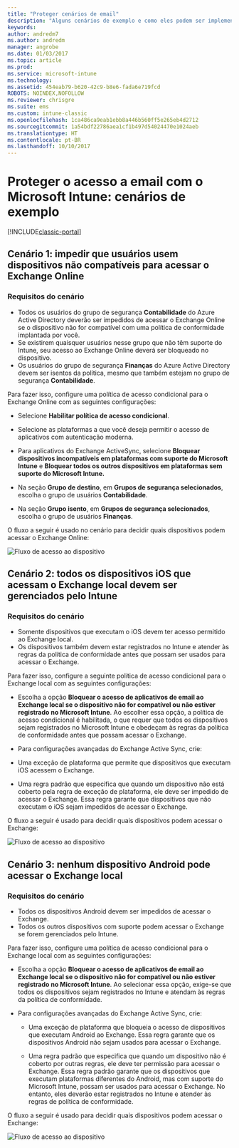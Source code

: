 ```yaml
---
title: "Proteger cenários de email"
description: "Alguns cenários de exemplo e como eles podem ser implementados com acesso condicional."
keywords: 
author: andredm7
ms.author: andredm
manager: angrobe
ms.date: 01/03/2017
ms.topic: article
ms.prod: 
ms.service: microsoft-intune
ms.technology: 
ms.assetid: 454eab79-b620-42c9-b8e6-fada6e719fcd
ROBOTS: NOINDEX,NOFOLLOW
ms.reviewer: chrisgre
ms.suite: ems
ms.custom: intune-classic
ms.openlocfilehash: 1ca486ca9eab1ebb8a446b560ff5e265eb4d2712
ms.sourcegitcommit: 1a54bdf22786aea1cf1b497d54024470e1024aeb
ms.translationtype: HT
ms.contentlocale: pt-BR
ms.lasthandoff: 10/10/2017
---
```

# <a name="protect-access-to-email-with-microsoft-intune-example-scenarios"></a>Proteger o acesso a email com o Microsoft Intune: cenários de exemplo

[!INCLUDE[classic-portal](../includes/classic-portal.md)]

## <a name="scenario-1-block-users-from-using-noncompliant-devices-to-access-exchange-online"></a>Cenário 1: impedir que usuários usem dispositivos não compatíveis para acessar o Exchange Online
### <a name="scenario-requirements"></a>Requisitos do cenário
- Todos os usuários do grupo de segurança **Contabilidade** do Azure Active Directory deverão ser impedidos de acessar o Exchange Online se o dispositivo não for compatível com uma política de conformidade implantada por você.
- Se existirem quaisquer usuários nesse grupo que não têm suporte do Intune, seu acesso ao Exchange Online deverá ser bloqueado no dispositivo.
- Os usuários do grupo de segurança **Finanças** do Azure Active Directory devem ser isentos da política, mesmo que também estejam no grupo de segurança **Contabilidade**.

Para fazer isso, configure uma política de acesso condicional para o Exchange Online com as seguintes configurações:

- Selecione **Habilitar política de acesso condicional**.

- Selecione as plataformas a que você deseja permitir o acesso de aplicativos com autenticação moderna.
- Para aplicativos do Exchange ActiveSync, selecione **Bloquear dispositivos incompatíveis em plataformas com suporte do Microsoft Intune** e **Bloquear todos os outros dispositivos em plataformas sem suporte do Microsoft Intune.**
-   Na seção **Grupo de destino**, em **Grupos de segurança selecionados**, escolha o grupo de usuários **Contabilidade**.

-   Na seção **Grupo isento**, em **Grupos de segurança selecionados**, escolha o grupo de usuários **Finanças**.


O fluxo a seguir é usado no cenário para decidir quais dispositivos podem acessar o Exchange Online:

![Fluxo de acesso ao dispositivo](./media/ConditionalAccess8-5.png)

## <a name="scenario-2-all-ios-devices-that-access-exchange-on-premises-must-be-managed-by-intune"></a>Cenário 2: todos os dispositivos iOS que acessam o Exchange local devem ser gerenciados pelo Intune
### <a name="scenario-requirements"></a>Requisitos do cenário
- Somente dispositivos que executam o iOS devem ter acesso permitido ao Exchange local.
- Os dispositivos também devem estar registrados no Intune e atender às regras da política de conformidade antes que possam ser usados para acessar o Exchange.

Para fazer isso, configure a seguinte política de acesso condicional para o Exchange local com as seguintes configurações:

-   Escolha a opção **Bloquear o acesso de aplicativos de email ao Exchange local se o dispositivo não for compatível ou não estiver registrado no Microsoft Intune**. Ao escolher essa opção, a política de acesso condicional é habilitada, o que requer que todos os dispositivos sejam registrados no Microsoft Intune e obedeçam às regras da política de conformidade antes que possam acessar o Exchange.

-   Para configurações avançadas do Exchange Active Sync, crie:

  -   Uma exceção de plataforma que permite que dispositivos que executam iOS acessem o Exchange.   

  -   Uma regra padrão que especifica que quando um dispositivo não está coberto pela regra de exceção de plataforma, ele deve ser impedido de acessar o Exchange. Essa regra garante que dispositivos que não executam o iOS sejam impedidos de acessar o Exchange.

O fluxo a seguir é usado para decidir quais dispositivos podem acessar o Exchange:

![Fluxo de acesso ao dispositivo](./media/ConditionalAccess8-3.png)

## <a name="scenario-3-no-android-devices-can-access-exchange-on-premises"></a>Cenário 3: nenhum dispositivo Android pode acessar o Exchange local
### <a name="scenario-requirements"></a>Requisitos do cenário
- Todos os dispositivos Android devem ser impedidos de acessar o Exchange.
- Todos os outros dispositivos com suporte podem acessar o Exchange se forem gerenciados pelo Intune.

Para fazer isso, configure uma política de acesso condicional para o Exchange local com as seguintes configurações:

-   Escolha a opção **Bloquear o acesso de aplicativos de email ao Exchange local se o dispositivo não for compatível ou não estiver registrado no Microsoft Intune**. Ao selecionar essa opção, exige-se que todos os dispositivos sejam registrados no Intune e atendam às regras da política de conformidade.

- Para configurações avançadas do Exchange Active Sync, crie:
  -   Uma exceção de plataforma que bloqueia o acesso de dispositivos que executam Android ao Exchange. Essa regra garante que os dispositivos Android não sejam usados para acessar o Exchange.

  -   Uma regra padrão que especifica que quando um dispositivo não é coberto por outras regras, ele deve ter permissão para acessar o Exchange. Essa regra padrão garante que os dispositivos que executam plataformas diferentes do Android, mas com suporte do Microsoft Intune, possam ser usados para acessar o Exchange. No entanto, eles deverão estar registrados no Intune e atender às regras de política de conformidade.

O fluxo a seguir é usado para decidir quais dispositivos podem acessar o Exchange:

![Fluxo de acesso ao dispositivo](./media/ConditionalAccess8-4.png)
